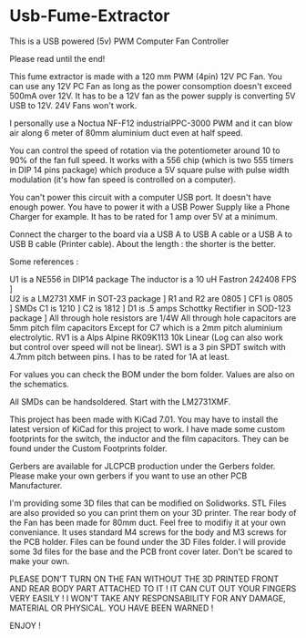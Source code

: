 # Usb-Fume-Extractor
This is a USB powered (5v) PWM Computer Fan Controller


Please read until the end!


This fume extractor is made with a 120 mm PWM (4pin) 12V PC Fan. 
You can use any 12V PC Fan as long as the power consomption doesn't exceed 500mA over 12V.
It has to be a 12V fan as the power supply is converting 5V USB to 12V. 24V Fans won't work.

I personally use a Noctua NF-F12 industrialPPC-3000 PWM and it can blow air 
along 6 meter of 80mm aluminium duct even at half speed.



You can control the speed of rotation via the potentiometer around 10 to 90% of the fan full speed.
It works with a 556 chip (which is two 555 timers in DIP 14 pins package) which produce a 5V square pulse
with pulse width modulation (it's how fan speed is controlled on a computer).



You can't power this circuit with a computer USB port. It doesn't have enough power. You have to power it with
a USB Power Supply like a Phone Charger for example. It has to be rated for 1 amp over 5V at a minimum. 

Connect the charger to the board via a USB A to USB A cable or a USB A to USB B cable (Printer cable). 
About the length : the shorter is the better.  



Some references :

U1 is a NE556 in DIP14 package
The inductor is a 10 uH Fastron 242408 FPS            ]  
U2 is a LM2731 XMF in SOT-23 package			            ]
R1 and R2 are 0805					                          ]
CF1 is 0805						                                ]       SMDs
C1 is 1210						                                ]
C2 is 1812						                                ]
D1 is .5 amps Schottky Rectifier in SOD-123 package   ]
All through hole resistors are 1/4W
All through hole capacitors are 5mm pitch film capacitors
Except for C7 which is a 2mm pitch aluminium electrolytic.
RV1 is a Alps Alpine RK09K113 10k Linear (Log can also work but control over speed will not be linear).
SW1 is a 3 pin SPDT switch with 4.7mm pitch between pins. I has to be rated for 1A at least.

For values you can check the BOM under the bom folder. Values are also on the schematics.

All SMDs can be handsoldered. Start with the LM2731XMF.



This project has been made with KiCad 7.01. You may have to install the latest version of KiCad
for this project to work.
I have made some custom footprints for the switch, the inductor and the film capacitors.
They can be found under the Custom Footprints folder.

Gerbers are available for JLCPCB production under the Gerbers folder. 
Please make your own gerbers if you want to use an other PCB Manufacturer.



I'm providing some 3D files that can be modified on Solidworks. STL Files are also provided so you can print
them on your 3D printer. The rear body of the Fan has been made for 80mm duct. 
Feel free to modifiy it at your own conveniance.
It uses standard M4 screws for the body and M3 screws for the PCB holder.
Files can be found under the 3D Files folder. I will provide some 3d files for the base 
and the PCB front cover later. 
Don't be scared to make your own.

PLEASE DON'T TURN ON THE FAN WITHOUT THE 3D PRINTED FRONT AND REAR BODY PART ATTACHED TO IT !
IT CAN CUT OUT YOUR FINGERS VERY EASILY !
I WON'T TAKE ANY RESPONSABILITY FOR ANY DAMAGE, MATERIAL OR PHYSICAL. YOU HAVE BEEN WARNED !



ENJOY !
